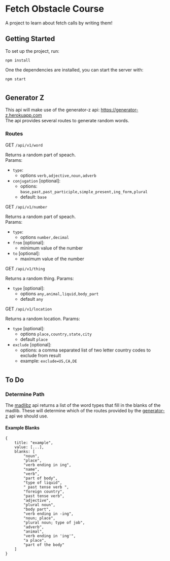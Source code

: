 # Fetch Obstacle Course

A project to learn about fetch calls by writing them!

## Getting Started

To set up the project, run:
```
npm install
```
One the dependencies are installed, you can start the server with:
```
npm start
```
#

## Generator Z

This api will make use of the generator-z api: https://generator-z.herokuapp.com  
The api provides several routes to generate random words.

### Routes

GET `/api/v1/word`  

Returns a random part of speach.  
Params:
- `type`:
    - options `verb,adjective,noun,adverb`
- `conjugation` [optional]:
    - options: `base,past,past_participle,simple_present,ing_form,plural`
    - default: `base`

GET `/api/v1/number`  

Returns a random part of speach.  
Params:
- `type`:
    - options `number,decimal`
- `from` [optional]:
    - minimum value of the number
- `to` [optional]:
    - maximum value of the number

GET `/api/v1/thing`  

Returns a random thing. 
Params:
- `type` [optional]:
    - options `any,animal,liquid,body_part`
    - default `any`

GET `/api/v1/location`  

Returns a random location. 
Params:
- `type` [optional]:
    - options `place,country,state,city`
    - default `place`
- `exclude` [optional]:
    - options: a comma separated list of two letter country codes to exclude from result
    - example: `exclude=US,CA,DE`

#

## To Do

### Determine Path

The [madlibz](https://madlibz.herokuapp.com/api#help) api returns a list of the word types that fill in the blanks of the madlib. These will determine which of the routes provided by the [generator-z](#Routes) api we should use.

#### Example Blanks
```
{
    title: "example",
    value: [...],
    blanks: [
        "noun",
        "place",
        "verb ending in ing",
        "name",
        "verb",
        "part of body",
        "type of liquid",
        " past tense verb ",
        "foreign country",
        "past tense verb",
        "adjective",
        "plural noun",
        "body part",
        "verb ending in -ing",
        "noun; place",
        "plural noun; type of job",
        "adverb",
        "animal",
        "verb ending in 'ing'",
        "a place",
        "part of the body"
    ]
}

```
